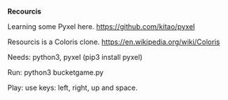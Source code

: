 **Recourcis**

Learning some Pyxel here. https://github.com/kitao/pyxel

Resourcis is a Coloris clone. https://en.wikipedia.org/wiki/Coloris

Needs: python3, pyxel (pip3 install pyxel)

Run: python3 bucketgame.py

Play: use keys: left, right, up and space.